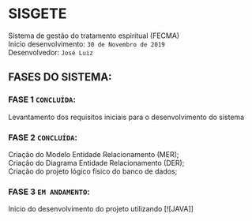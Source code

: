 # SISGETE

Sistema de gestão do tratamento espiritual (FECMA) <br/>
Inicio desenvolvimento: `30 de Novembro de 2019` <br/>
Desenvolvedor:  `José Luiz` <br/>

## FASES DO SISTEMA:

### FASE 1 `CONCLUÍDA`:
Levantamento dos requisitos iniciais para o desenvolvimento do sistema</br>

### FASE 2 `CONCLUÍDA`:
Criação do Modelo Entidade Relacionamento (MER);</br>
Criação do Diagrama Entidade Relacionamento (DER);</br>
Criação do projeto lógico físico do banco de dados;</br>

### FASE 3 `EM ANDAMENTO`:
Inicio do desenvolvimento do projeto utilizando  [![JAVA]]
